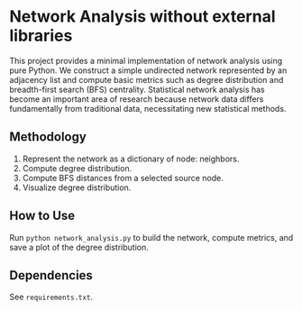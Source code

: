 # Network Analysis without external libraries

This project provides a minimal implementation of network analysis using pure Python. We construct a simple undirected network represented by an adjacency list and compute basic metrics such as degree distribution and breadth-first search (BFS) centrality. Statistical network analysis has become an important area of research because network data differs fundamentally from traditional data, necessitating new statistical methods.

## Methodology
1. Represent the network as a dictionary of node: neighbors.
2. Compute degree distribution.
3. Compute BFS distances from a selected source node.
4. Visualize degree distribution.

## How to Use
Run `python network_analysis.py` to build the network, compute metrics, and save a plot of the degree distribution.

## Dependencies
See `requirements.txt`.
